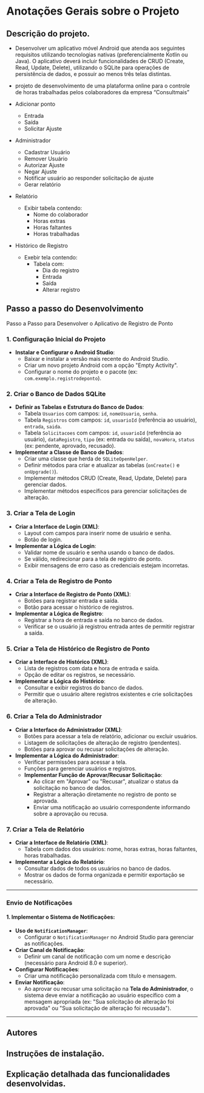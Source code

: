 # Anotações Gerais sobre o Projeto

## Descrição do projeto.
- Desenvolver um aplicativo móvel Android que atenda aos seguintes
requisitos utilizando tecnologias nativas (preferencialmente Kotlin ou Java). O
aplicativo deverá incluir funcionalidades de CRUD (Create, Read, Update,
Delete), utilizando o SQLite para operações de persistência de dados, e possuir
ao menos três telas distintas.

- projeto de desenvolvimento de uma plataforma online para o controle de horas trabalhadas pelos colaboradores da empresa “Consultmais”
- Adicionar ponto
    - Entrada
    - Saída
    - Solicitar Ajuste
- Administrador
    - Cadastrar Usuário
    - Remover Usuário
    - Autorizar Ajuste
    - Negar Ajuste
    - Notificar usuário ao responder solicitação de ajuste
    - Gerar relatório
- Relatório
    - Exibir tabela contendo:
        - Nome do colaborador
        - Horas extras
        - Horas faltantes
        - Horas trabalhadas
- Histórico de Registro
  - Exebir tela contendo: 
    - Tabela com:
      - Dia do registro
      - Entrada
      - Saída
      - Alterar registro

## Passo a passo do Desenvolvimento
Passo a Passo para Desenvolver o Aplicativo de Registro de Ponto

### 1. **Configuração Inicial do Projeto**
- **Instalar e Configurar o Android Studio**:
  - Baixar e instalar a versão mais recente do Android Studio.
  - Criar um novo projeto Android com a opção "Empty Activity".
  - Configurar o nome do projeto e o pacote (ex: `com.exemplo.registrodeponto`).

### 2. **Criar o Banco de Dados SQLite**
- **Definir as Tabelas e Estrutura do Banco de Dados**:
  - Tabela `Usuarios` com campos: `id`, `nomeUsuario`, `senha`.
  - Tabela `Registros` com campos: `id`, `usuarioId` (referência ao usuário), `entrada`, `saida`.
  - Tabela `Solicitacoes` com campos: `id`, `usuarioId` (referência ao usuário), `dataRegistro`, `tipo` (ex: entrada ou saída), `novaHora`, `status` (ex: pendente, aprovado, recusado).
- **Implementar a Classe de Banco de Dados**:
  - Criar uma classe que herda de `SQLiteOpenHelper`.
  - Definir métodos para criar e atualizar as tabelas (`onCreate()` e `onUpgrade()`).
  - Implementar métodos CRUD (Create, Read, Update, Delete) para gerenciar dados.
  - Implementar métodos específicos para gerenciar solicitações de alteração.

### 3. **Criar a Tela de Login**
- **Criar a Interface de Login (XML)**:
  - Layout com campos para inserir nome de usuário e senha.
  - Botão de login.
- **Implementar a Lógica de Login**:
  - Validar nome de usuário e senha usando o banco de dados.
  - Se válido, redirecionar para a tela de registro de ponto.
  - Exibir mensagens de erro caso as credenciais estejam incorretas.

### 4. **Criar a Tela de Registro de Ponto**
- **Criar a Interface de Registro de Ponto (XML)**:
  - Botões para registrar entrada e saída.
  - Botão para acessar o histórico de registros.
- **Implementar a Lógica de Registro**:
  - Registrar a hora de entrada e saída no banco de dados.
  - Verificar se o usuário já registrou entrada antes de permitir registrar a saída.

### 5. **Criar a Tela de Histórico de Registro de Ponto**
- **Criar a Interface de Histórico (XML)**:
  - Lista de registros com data e hora de entrada e saída.
  - Opção de editar os registros, se necessário.
- **Implementar a Lógica do Histórico**:
  - Consultar e exibir registros do banco de dados.
  - Permitir que o usuário altere registros existentes e crie solicitações de alteração.

### 6. **Criar a Tela do Administrador**
- **Criar a Interface do Administrador (XML)**:
  - Botões para acessar a tela de relatório, adicionar ou excluir usuários.
  - Listagem de solicitações de alteração de registro (pendentes).
  - Botões para aprovar ou recusar solicitações de alteração.
- **Implementar a Lógica do Administrador**:
  - Verificar permissões para acessar a tela.
  - Funções para gerenciar usuários e registros.
  - **Implementar Função de Aprovar/Recusar Solicitação**:
    - Ao clicar em "Aprovar" ou "Recusar", atualizar o status da solicitação no banco de dados.
    - Registrar a alteração diretamente no registro de ponto se aprovada.
    - Enviar uma notificação ao usuário correspondente informando sobre a aprovação ou recusa.

### 7. **Criar a Tela de Relatório**
- **Criar a Interface de Relatório (XML)**:
  - Tabela com dados dos usuários: nome, horas extras, horas faltantes, horas trabalhadas.
- **Implementar a Lógica do Relatório**:
  - Consultar dados de todos os usuários no banco de dados.
  - Mostrar os dados de forma organizada e permitir exportação se necessário.

---

### **Envio de Notificações**

#### 1. **Implementar o Sistema de Notificações**:
  - **Uso de `NotificationManager`**:
    - Configurar o `NotificationManager` no Android Studio para gerenciar as notificações.
  - **Criar Canal de Notificação**:
    - Definir um canal de notificação com um nome e descrição (necessário para Android 8.0 e superior).
  - **Configurar Notificações**:
    - Criar uma notificação personalizada com título e mensagem.
  - **Enviar Notificação**:
    - Ao aprovar ou recusar uma solicitação na **Tela do Administrador**, o sistema deve enviar a notificação ao usuário específico com a mensagem apropriada (ex: "Sua solicitação de alteração foi aprovada" ou "Sua solicitação de alteração foi recusada").

---

### 
## Autores
## Instruções de instalação.
## Explicação detalhada das funcionalidades desenvolvidas.
